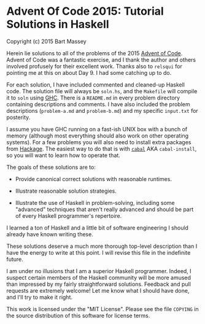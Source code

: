 # Advent Of Code 2015: Tutorial Solutions in Haskell
Copyright (c) 2015 Bart Massey

Herein lie solutions to all of the problems of the 2015
[Advent of Code](http://adventofcode.com). Advent of Code
was a fantastic exercise, and I thank the author and others
involved profusely for their excellent work. Thanks also to
`relsqui` for pointing me at this on about Day 9. I had some
catching up to do.

For each solution, I have included commented and cleaned-up
Haskell code. The solution file will always be `soln.hs`,
and the `Makefile` will compile it to `soln` using
[GHC](http://www.haskell.org/ghc/).  There is a `README.md`
in every problem directory containing descriptions and
comments. I have also included the problem descriptions
(`problem-a.md` and `problem-b.md`) and my specific
`input.txt` for posterity.

I assume you have GHC running on a fast-ish UNIX box with a
bunch of memory (although most everything should also work
on other operating systems).  For a few problems you will
also need to install extra packages from
[Hackage](http://hackage.haskell.org). The easiest way to do
that is with
[`cabal`](https://wiki.haskell.org/Cabal-Install) AKA
`cabal-install`, so you will want to learn how to operate
that.

The goals of these solutions are to:

* Provide canonical correct solutions with reasonable
  runtimes.

* Illustrate reasonable solution strategies.

* Illustrate the use of Haskell in problem-solving,
  including some "advanced" techniques that aren't really
  advanced and should be part of every Haskell programmer's
  repertoire.

I learned a ton of Haskell and a little bit of software
engineering I should already have known writing these.

These solutions deserve a much more thorough top-level
description than I have the energy to write at this point.
I will revise this file in the indefinite future.

I am under no illusions that I am a superior Haskell
programmer.  Indeed, I suspect certain members of the
Haskell community will be more amused than impressed by my
fairly straightforward solutions. Feedback and pull requests
are extremely welcome! Let me know what I should have done,
and I'll try to make it right.

This work is licensed under the "MIT License".  Please see
the file `COPYING` in the source distribution of this software
for license terms.

